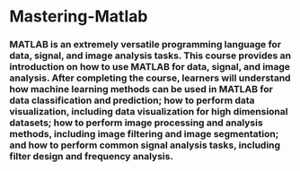# Mastering-Matlab
###  MATLAB is an extremely versatile programming language for data, signal, and image analysis tasks. This course provides an introduction on how to use MATLAB for data, signal, and image analysis. After completing the course, learners will understand how machine learning methods can be used in MATLAB for data classification and prediction; how to perform data visualization, including data visualization for high dimensional datasets; how to perform image processing and analysis methods, including image filtering and image segmentation; and how to perform common signal analysis tasks, including filter design and frequency analysis.
